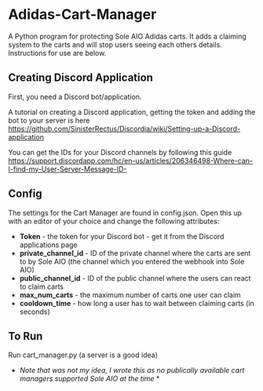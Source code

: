 # Adidas-Cart-Manager

A Python program for protecting Sole AIO Adidas carts. It adds a claiming system to the carts and will stop users seeing each others details. Instructions for use are below.

## Creating Discord Application

First, you need a Discord bot/application.

A tutorial on creating a Discord application, getting the token and adding the bot to your server is here https://github.com/SinisterRectus/Discordia/wiki/Setting-up-a-Discord-application 

You can get the IDs for your Discord channels by following this guide https://support.discordapp.com/hc/en-us/articles/206346498-Where-can-I-find-my-User-Server-Message-ID-


## Config

The settings for the Cart Manager are found in config.json. Open this up with an editor of your choice and change the following attributes:

* **Token** - the token for your Discord bot - get it from the Discord applications page
* **private_channel_id** - ID of the private channel where the carts are sent to by Sole AIO (the channel which you entered the webhook into Sole AIO)
* **public_channel_id** - ID of the public channel where the users can react to claim carts
* **max_num_carts** - the maximum number of carts one user can claim
* **cooldown_time** - how long a user has to wait between claiming carts (in seconds)


## To Run

Run cart_manager.py (a server is a good idea)


* *Note that was not my idea, I wrote this as no publically available cart managers supported Sole AIO at the time* *
